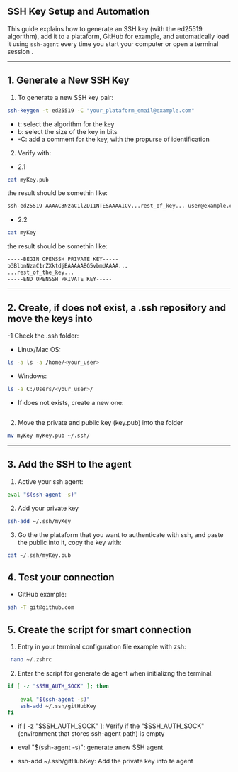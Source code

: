 ## SSH Key Setup and Automation 

This guide explains how to generate an SSH key (with the ed25519 algorithm), add it to a plataform, GitHub for example, and automatically load it using `ssh-agent` every time you start your computer or open a terminal session .

---

## 1. Generate a New SSH Key

1. To generate a new SSH key pair:

```bash
ssh-keygen -t ed25519 -C "your_plataform_email@example.com"
```

- t: select the algorithm for the key
- b: select the size of the key in bits
- -C: add a comment for the key, with the propurse of identification

2. Verify with: 

- 2.1

```bash
cat myKey.pub
```

the result should be somethin like:

```bash
ssh-ed25519 AAAAC3NzaC1lZDI1NTE5AAAAICv...rest_of_key... user@example.com
```

- 2.2

```bash
cat myKey
```

the result should be somethin like:

```bash
-----BEGIN OPENSSH PRIVATE KEY-----
b3BlbnNzaC1rZXktdjEAAAAABG5vbmUAAAA...
...rest_of_the_key...
-----END OPENSSH PRIVATE KEY-----
```

---

## 2. Create, if does not exist, a .ssh repository and move the keys into

-1 Check the .ssh folder:

- Linux/Mac OS:

```bash
ls -a ls -a /home/<your_user>
```

- Windows:

```bash
ls -a C:/Users/<your_user>/
```
- If does not exists, create a new one:

```bash mkdir ~/.ssh
```

2. Move the private and public key (key.pub) into the folder

```bash
mv myKey myKey.pub ~/.ssh/
```

---

## 3. Add the SSH to the agent

1. Active your ssh agent:

```bash
eval "$(ssh-agent -s)"
```

2. Add your private key

```bash
ssh-add ~/.ssh/myKey
```

3. Go the the plataform that you want to authenticate with ssh, and paste the public into it, copy the key with:

```bash
cat ~/.ssh/myKey.pub
```

## 4. Test your connection
- GitHub example:

```bash
ssh -T git@github.com
```

## 5. Create the script for smart connection

1. Entry in your terminal configuration file
example with zsh:

```bash
 nano ~/.zshrc
```

2. Enter the script for generate de agent when initializng the terminal:

```bash
if [ -z "$SSH_AUTH_SOCK" ]; then
    
    eval "$(ssh-agent -s)"
    ssh-add ~/.ssh/gitHubKey
fi
```
- if [ -z "$SSH_AUTH_SOCK" ]: Verify if the "$SSH_AUTH_SOCK" (environment  that stores ssh-agent path) is empty

- eval "$(ssh-agent -s)": generate anew SSH agent

- ssh-add ~/.ssh/gitHubKey: Add the private key into te agent


